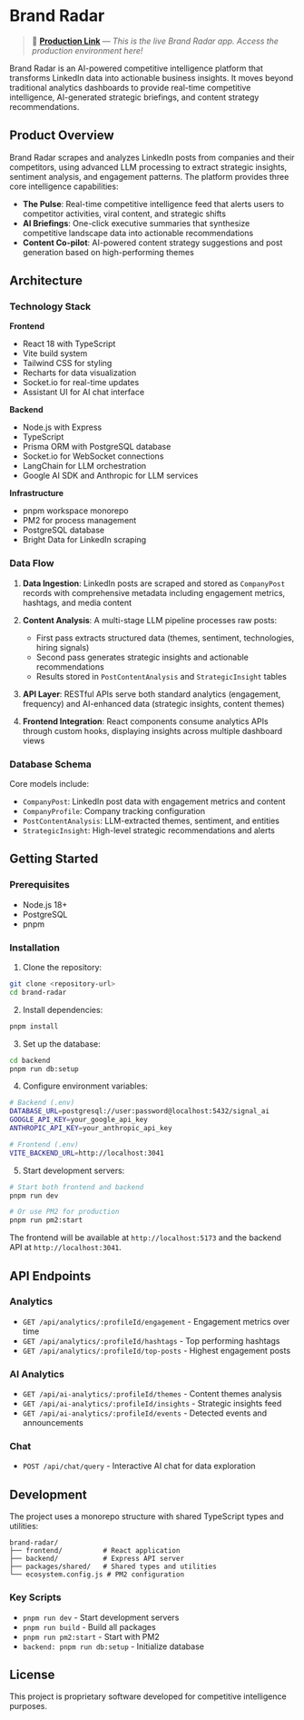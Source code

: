 # Brand Radar

> 🚀 **[Production Link](https://signalai.atlasprods.com/onboard)** — _This is the live Brand Radar app. Access the production environment here!_


Brand Radar is an AI-powered competitive intelligence platform that transforms LinkedIn data into actionable business insights. It moves beyond traditional analytics dashboards to provide real-time competitive intelligence, AI-generated strategic briefings, and content strategy recommendations.

## Product Overview

Brand Radar scrapes and analyzes LinkedIn posts from companies and their competitors, using advanced LLM processing to extract strategic insights, sentiment analysis, and engagement patterns. The platform provides three core intelligence capabilities:

- **The Pulse**: Real-time competitive intelligence feed that alerts users to competitor activities, viral content, and strategic shifts
- **AI Briefings**: One-click executive summaries that synthesize competitive landscape data into actionable recommendations  
- **Content Co-pilot**: AI-powered content strategy suggestions and post generation based on high-performing themes

## Architecture

### Technology Stack

**Frontend**
- React 18 with TypeScript
- Vite build system
- Tailwind CSS for styling
- Recharts for data visualization
- Socket.io for real-time updates
- Assistant UI for AI chat interface

**Backend**
- Node.js with Express
- TypeScript
- Prisma ORM with PostgreSQL database
- Socket.io for WebSocket connections
- LangChain for LLM orchestration
- Google AI SDK and Anthropic for LLM services

**Infrastructure**
- pnpm workspace monorepo
- PM2 for process management
- PostgreSQL database
- Bright Data for LinkedIn scraping

### Data Flow

1. **Data Ingestion**: LinkedIn posts are scraped and stored as `CompanyPost` records with comprehensive metadata including engagement metrics, hashtags, and media content

2. **Content Analysis**: A multi-stage LLM pipeline processes raw posts:
   - First pass extracts structured data (themes, sentiment, technologies, hiring signals)
   - Second pass generates strategic insights and actionable recommendations
   - Results stored in `PostContentAnalysis` and `StrategicInsight` tables

3. **API Layer**: RESTful APIs serve both standard analytics (engagement, frequency) and AI-enhanced data (strategic insights, content themes)

4. **Frontend Integration**: React components consume analytics APIs through custom hooks, displaying insights across multiple dashboard views

### Database Schema

Core models include:
- `CompanyPost`: LinkedIn post data with engagement metrics and content
- `CompanyProfile`: Company tracking configuration
- `PostContentAnalysis`: LLM-extracted themes, sentiment, and entities
- `StrategicInsight`: High-level strategic recommendations and alerts

## Getting Started

### Prerequisites
- Node.js 18+
- PostgreSQL
- pnpm

### Installation

1. Clone the repository:
```bash
git clone <repository-url>
cd brand-radar
```

2. Install dependencies:
```bash
pnpm install
```

3. Set up the database:
```bash
cd backend
pnpm run db:setup
```

4. Configure environment variables:
```bash
# Backend (.env)
DATABASE_URL=postgresql://user:password@localhost:5432/signal_ai
GOOGLE_API_KEY=your_google_api_key
ANTHROPIC_API_KEY=your_anthropic_api_key

# Frontend (.env)
VITE_BACKEND_URL=http://localhost:3041
```

5. Start development servers:
```bash
# Start both frontend and backend
pnpm run dev

# Or use PM2 for production
pnpm run pm2:start
```

The frontend will be available at `http://localhost:5173` and the backend API at `http://localhost:3041`.

## API Endpoints

### Analytics
- `GET /api/analytics/:profileId/engagement` - Engagement metrics over time
- `GET /api/analytics/:profileId/hashtags` - Top performing hashtags
- `GET /api/analytics/:profileId/top-posts` - Highest engagement posts

### AI Analytics
- `GET /api/ai-analytics/:profileId/themes` - Content themes analysis
- `GET /api/ai-analytics/:profileId/insights` - Strategic insights feed
- `GET /api/ai-analytics/:profileId/events` - Detected events and announcements

### Chat
- `POST /api/chat/query` - Interactive AI chat for data exploration

## Development

The project uses a monorepo structure with shared TypeScript types and utilities:

```
brand-radar/
├── frontend/          # React application
├── backend/           # Express API server
├── packages/shared/   # Shared types and utilities
└── ecosystem.config.js # PM2 configuration
```

### Key Scripts
- `pnpm run dev` - Start development servers
- `pnpm run build` - Build all packages
- `pnpm run pm2:start` - Start with PM2
- `backend: pnpm run db:setup` - Initialize database

## License

This project is proprietary software developed for competitive intelligence purposes.
